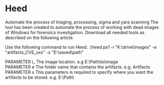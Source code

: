# Heed
Automate the process of triaging, processing, sigma and yara scanning
The tool has been created to automate the process of working with dead images of Windows for forensics investigation. 
Download all needed tools as described on the following article. 

Use the following command to run Heed. 
.\heed.ps1 -i "K:\drive\images" -e "artifacts_CVE_xxx" -s "E:\saved\path\"

PARAMETER i_
The image location. e.g E:\Path\to\image\
PARAMETER e
The folder name that contains the artifacts. e.g. Artifacts
PARAMETER s
This parameters is required to specify where you want the artifacts to be stored. e.g. E:\Path\
